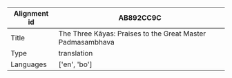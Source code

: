 |Alignment id | AB892CC9C
| --- | --- 
|Title | The Three Kāyas: Praises to the Great Master Padmasambhava 
|Type | translation
|Languages | ['en', 'bo']